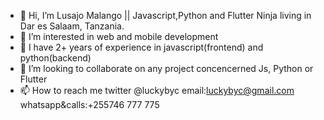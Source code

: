 - 👋 Hi, I’m Lusajo Malango || Javascript,Python and Flutter Ninja living in Dar es Salaam, Tanzania.
- 👀 I’m interested in web and mobile development 
- 🌱 I have 2+ years of experience in javascript(frontend) and python(backend)
- 💞️ I’m looking to collaborate on any project concencerned Js, Python or Flutter
- 📫 How to reach me twitter @luckybyc email:luckybyc@gmail.com whatsapp&calls:+255746 777 775

<!---
luckybyc/luckybyc is a ✨ special ✨ repository because its `README.md` (this file) appears on your GitHub profile.
You can click the Preview link to take a look at your changes.
--->
